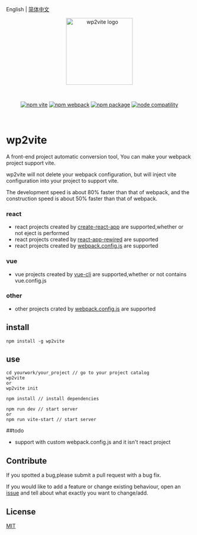English | [简体中文](./README.zh-CN.md)

<p align="center">
  <a href="https://www.npmjs.com/package/wp2vite" target="_blank" rel="noopener noreferrer">
    <img width="180" src="https://github.com/dravenww/wp2vite/blob/master/logo.png?raw=true" alt="wp2vite logo">
  </a>
</p>
<br/>
<p align="center">
  <a href="https://npmjs.com/package/vite"><img src="https://img.shields.io/badge/vite-v2.1.0-brightgreen" alt="npm vite"></a>
  <a href="https://www.npmjs.com/package/webpack"><img src="https://img.shields.io/badge/npm-v2.1.4-brightgreen" alt="npm webpack"></a>
  <a href="https://www.npmjs.com/package/wp2vite"><img src="https://img.shields.io/badge/webpack->=4-brightgreen" alt="npm package"></a>
  <a href="https://nodejs.org/en/about/releases/"><img src="https://img.shields.io/badge/node->=10-brightgreen" alt="node compatility"></a>
</p>
<br/>

# wp2vite

A front-end project automatic conversion tool, You can make your webpack project support vite.

wp2vite will not delete your webpack configuration, but will inject vite configuration into your project to support vite.

The development speed is about 80% faster than that of webpack, and the construction speed is about 50% faster than that of webpack.

### react
- react projects created by [create-react-app](https://github.com/facebook/create-react-app)  are supported,whether or not eject is performed
- react projects created by [react-app-rewired](https://github.com/timarney/react-app-rewired)  are supported
- react projects created by [webpack.config.js](https://github.com/webpack/webpack)  are supported
### vue
- vue projects created by [vue-cli](https://github.com/vuejs/vue-cli) are supported,whether or not contains vue.config.js
### other
- other projects crated by [webpack.config.js](https://github.com/webpack/webpack)  are supported

## install
```
npm install -g wp2vite
```
## use
```
cd yourwork/your_project // go to your project catalog
wp2vite 
or 
wp2vite init

npm install // install dependencies

npm run dev // start server
or
npm run vite-start // start server
```

##todo
- support with custom webpack.config.js and it isn't react project

## Contribute

If you spotted a bug,please submit a pull request with a bug fix.

If you would like to add a feature or change existing behaviour, open an [issue](https://github.com/tnfe/wp2vite/issues) and tell about what exactly you want to change/add.

## License

[MIT](./LICENSE)